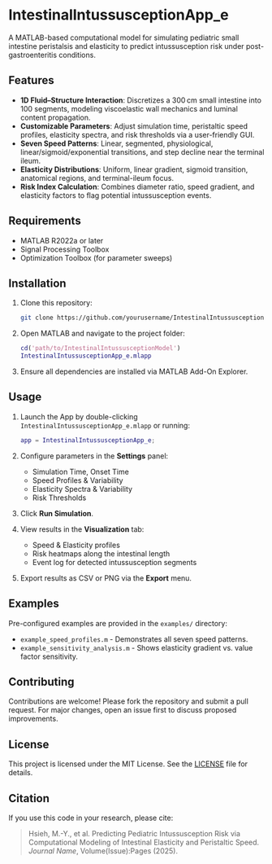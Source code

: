 # IntestinalIntussusceptionApp\_e

A MATLAB-based computational model for simulating pediatric small intestine peristalsis and elasticity to predict intussusception risk under post-gastroenteritis conditions.

## Features

* **1D Fluid–Structure Interaction**: Discretizes a 300 cm small intestine into 100 segments, modeling viscoelastic wall mechanics and luminal content propagation.
* **Customizable Parameters**: Adjust simulation time, peristaltic speed profiles, elasticity spectra, and risk thresholds via a user-friendly GUI.
* **Seven Speed Patterns**: Linear, segmented, physiological, linear/sigmoid/exponential transitions, and step decline near the terminal ileum.
* **Elasticity Distributions**: Uniform, linear gradient, sigmoid transition, anatomical regions, and terminal-ileum focus.
* **Risk Index Calculation**: Combines diameter ratio, speed gradient, and elasticity factors to flag potential intussusception events.

## Requirements

* MATLAB R2022a or later
* Signal Processing Toolbox
* Optimization Toolbox (for parameter sweeps)

## Installation

1. Clone this repository:

   ```sh
   git clone https://github.com/yourusername/IntestinalIntussusceptionModel.git
   ```
2. Open MATLAB and navigate to the project folder:

   ```matlab
   cd('path/to/IntestinalIntussusceptionModel')
   IntestinalIntussusceptionApp_e.mlapp
   ```
3. Ensure all dependencies are installed via MATLAB Add-On Explorer.

## Usage

1. Launch the App by double-clicking `IntestinalIntussusceptionApp_e.mlapp` or running:

   ```matlab
   app = IntestinalIntussusceptionApp_e;
   ```
2. Configure parameters in the **Settings** panel:

   * Simulation Time, Onset Time
   * Speed Profiles & Variability
   * Elasticity Spectra & Variability
   * Risk Thresholds
3. Click **Run Simulation**.
4. View results in the **Visualization** tab:

   * Speed & Elasticity profiles
   * Risk heatmaps along the intestinal length
   * Event log for detected intussusception segments
5. Export results as CSV or PNG via the **Export** menu.

## Examples

Pre-configured examples are provided in the `examples/` directory:

* `example_speed_profiles.m` - Demonstrates all seven speed patterns.
* `example_sensitivity_analysis.m` - Shows elasticity gradient vs. value factor sensitivity.

## Contributing

Contributions are welcome! Please fork the repository and submit a pull request. For major changes, open an issue first to discuss proposed improvements.

## License

This project is licensed under the MIT License. See the [LICENSE](LICENSE) file for details.

## Citation

If you use this code in your research, please cite:

> Hsieh, M.-Y., et al. Predicting Pediatric Intussusception Risk via Computational Modeling of Intestinal Elasticity and Peristaltic Speed. *Journal Name*, Volume(Issue)\:Pages (2025).
